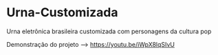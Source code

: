 # Urna-Customizada
Urna eletrônica brasileira customizada com personagens da cultura pop 

Demonstração do projeto --> https://youtu.be/iWpX8lqSIvU

